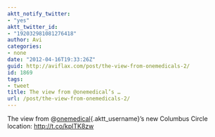 ```yaml
---
aktt_notify_twitter:
- "yes"
aktt_twitter_id:
- "192032981081276418"
author: Avi
categories:
- none
date: "2012-04-16T19:33:26Z"
guid: http://aviflax.com/post/the-view-from-onemedicals-2/
id: 1869
tags:
- tweet
title: The view from @onemedical’s …
url: /post/the-view-from-onemedicals-2/
---
```

The view from @[onemedical](http://twitter.com/onemedical){.aktt_username}’s new Columbus Circle location: <a href="http://t.co/kplTK8zw" rel="nofollow">http://t.co/kplTK8zw</a>